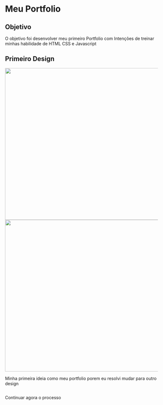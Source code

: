 <h1>
    <span> Meu Portfolio </span>
</h1>

## Objetivo
O objetivo foi desenvolver meu primeiro Portfolio com Intenções de treinar minhas habilidade de HTML CSS e Javascript


## Primeiro Design
<img height="500" width="1000" src="https://i.pinimg.com/736x/a0/d0/45/a0d0454e549aecc8468cdeb1a90a31ad.jpg">
<img height="500" width="1000" src="https://i.pinimg.com/originals/43/87/09/4387093efcbd44ea87901d759bdfb5f2.jpg">

Minha primeira ideia como meu portfolio porem eu resolvi mudar para outro design

##

Continuar agora o processo 
